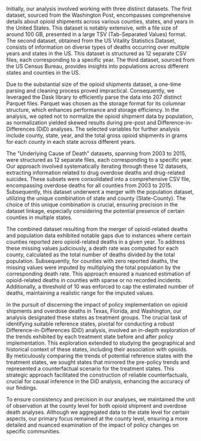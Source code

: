 Initially, our analysis involved working with three distinct datasets. The first dataset, sourced from the Washington Post, encompasses comprehensive details about opioid shipments across various counties, states, and years in the United States. This dataset is notably extensive, with a file size of around 100 GB, presented in a large TSV (Tab-Separated Values) format. The second dataset, obtained from the US Vitality Statistics Dataset, consists of information on diverse types of deaths occurring over multiple years and states in the US. This dataset is structured as 12 separate CSV files, each corresponding to a specific year. The third dataset, sourced from the US Census Bureau, provides insights into populations across different states and counties in the US.

Due to the substantial size of the opioid shipments dataset, a one-time parsing and cleaning process proved impractical. Consequently, we leveraged the Dask library to efficiently parse the data into 207 distinct Parquet files. Parquet was chosen as the storage format for its columnar structure, which enhances performance and storage efficiency. In the analysis, we opted not to normalize the opioid shipment data by population, as normalization yielded skewed results during pre-post and Difference-in-Differences (DiD) analyses. The selected variables for further analysis include county, state, year, and the total gross opioid shipments in grams for each county in each state across different years.

The "Underlying Cause of Death" datasets, spanning from 2003 to 2015, were structured as 12 separate files, each corresponding to a specific year. Our approach involved systematically iterating through these 12 datasets, extracting information related to drug overdose deaths and drug-related suicides. These subsets were consolidated into a comprehensive CSV file, encompassing overdose deaths for all counties from 2003 to 2015. Subsequently, this dataset underwent a merger with the population dataset, utilizing the unique combination of state and county (State-County). The choice of this unique combination is crucial, ensuring precision in the dataset linkage, especially considering the potential presence of certain counties in multiple states.

The combined dataset resulting from the merger of opioid-related deaths and population data exhibited notable gaps due to instances where certain counties reported zero opioid-related deaths in a given year. To address these missing values judiciously, a death rate was computed for each county, calculated as the total number of deaths divided by the total population. Subsequently, for counties with zero reported deaths, the missing values were imputed by multiplying the total population by the corresponding death rate. This approach ensured a nuanced estimation of opioid-related deaths in counties with sparse or no recorded incidents. Additionally, a threshold of 10 was enforced to cap the estimated number of deaths, maintaining a realistic range for the imputed values.

In the pursuit of discerning the impact of policy implementation on opioid shipments and overdose deaths in Texas, Florida, and Washington, our analysis designated these states as treatment groups. The crucial task of identifying suitable reference states, pivotal for conducting a robust Difference-in-Differences (DiD) analysis, involved an in-depth exploration of the trends exhibited by each treatment state before and after policy implementation. This exploration extended to studying the geographical and historical context of these states, including their association with opioids. By meticulously comparing the trends of potential reference states with the treatment states, we sought states that mirrored the pre-policy trends and represented a counterfactual scenario for the treatment states. This strategic approach facilitated the construction of reliable counterfactuals, crucial for causal inference in the DiD analysis, enhancing the accuracy of our findings.

To ensure consistency and precision in our analyses, we maintained the unit of observation at the county level for both opioid shipment and overdose death analyses. Although we aggregated data to the state level for certain aspects, our primary focus remained at the county level, ensuring a more detailed and nuanced examination of the impact of policy changes on specific communities.

